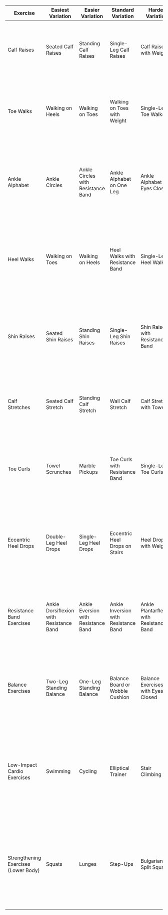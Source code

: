 | Exercise                            | Easiest Variation                     | Easier Variation                     | Standard Variation                   | Harder Variation                     | Hardest Variation                    | How it Helps Shin Splints                                                                                                                              |
|-------------------------------------|---------------------------------------|--------------------------------------|--------------------------------------|--------------------------------------|--------------------------------------|------------------------------------------------------------------------------------------------------------------------------------------------------|
| Calf Raises                         | Seated Calf Raises                    | Standing Calf Raises                  | Single-Leg Calf Raises                | Calf Raises with Weight               | Jumping Calf Raises                   | Strengthens the calf muscles, which can help stabilize the shin and reduce stress on the shinbone.                                                    |
| Toe Walks                           | Walking on Heels                       | Walking on Toes                       | Walking on Toes with Weight           | Single-Leg Toe Walks                  | Toe Running                          | Engages the shin muscles and improves their flexibility, promoting better shock absorption and reducing strain on the shins.                       |
| Ankle Alphabet                      | Ankle Circles                          | Ankle Circles with Resistance Band    | Ankle Alphabet on One Leg             | Ankle Alphabet with Eyes Closed       | Ankle Alphabet on Unstable Surface    | Enhances ankle mobility, strengthens the surrounding muscles, and promotes better range of motion, reducing strain on the shins.                    |
| Heel Walks                          | Walking on Toes                        | Walking on Heels                      | Heel Walks with Resistance Band       | Single-Leg Heel Walks                 | Heel Running                         | Targets the shin muscles, improves their endurance and strength, and helps prevent muscle imbalances that can contribute to shin splints.              |
| Shin Raises                         | Seated Shin Raises                     | Standing Shin Raises                  | Single-Leg Shin Raises                | Shin Raises with Resistance Band      | Plyometric Shin Raises                | Specifically targets the shin muscles (tibialis anterior), strengthening them to better support the shinbone and alleviate shin splint symptoms.       |
| Calf Stretches                      | Seated Calf Stretch                    | Standing Calf Stretch                 | Wall Calf Stretch                     | Calf Stretch with Towel               | Elevated Calf Stretch                 | Lengthens and stretches the calf muscles, reducing tension and tightness that can contribute to shin splints.                                        |
| Toe Curls                           | Towel Scrunches                        | Marble Pickups                        | Toe Curls with Resistance Band        | Single-Leg Toe Curls                  | Toe Curls on Unstable Surface         | Targets the muscles of the foot and lower leg, enhancing their strength and coordination, which can help reduce stress on the shins.                  |
| Eccentric Heel Drops                | Double-Leg Heel Drops                  | Single-Leg Heel Drops                 | Eccentric Heel Drops on Stairs        | Heel Drops with Weight                | Plyometric Heel Drops                 | Focuses on eccentric strengthening of the calf muscles, which can improve their resilience and reduce the risk of shin splints during activity.         |
| Resistance Band Exercises           | Ankle Dorsiflexion with Resistance Band | Ankle Eversion with Resistance Band   | Ankle Inversion with Resistance Band  | Ankle Plantarflexion with Resistance Band | Resistance Band Jumping               | Targets the muscles of the lower leg and foot, improving their strength, stability, and coordination, which can help prevent shin splints.              |
| Balance Exercises                   | Two-Leg Standing Balance                | One-Leg Standing Balance              | Balance Board or Wobble Cushion        | Balance Exercises with Eyes Closed    | Dynamic Balance Exercises             | Enhances proprioception and stability in the lower leg, reducing the risk of overpronation and the subsequent development of shin
| Low-Impact Cardio Exercises         | Swimming                              | Cycling                              | Elliptical Trainer                    | Stair Climbing                        | Jumping Rope                         | Provides cardiovascular benefits and improves lower body strength and endurance without subjecting the shins to excessive impact, reducing the risk of shin splints. |
| Strengthening Exercises (Lower Body) | Squats                                | Lunges                               | Step-Ups                             | Bulgarian Split Squats                | Pistol Squats                        | Strengthens the muscles in the lower body, including the hips, glutes, and quadriceps, promoting better biomechanics and reducing strain on the shins.            |